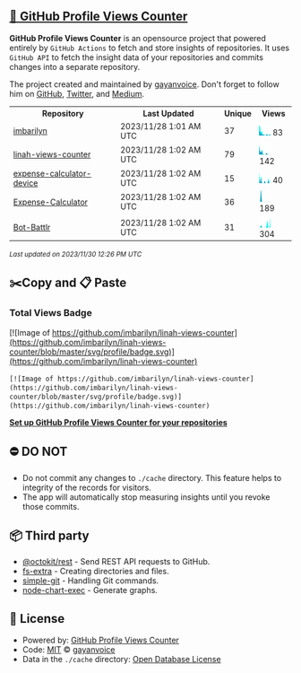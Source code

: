## [🚀 GitHub Profile Views Counter](https://github.com/gayanvoice/github-profile-views-counter)
**GitHub Profile Views Counter** is an opensource project that powered entirely by  `GitHub Actions` to fetch and store insights of repositories.
It uses `GitHub API` to fetch the insight data of your repositories and commits changes into a separate repository.

The project created and maintained by [gayanvoice](https://github.com/gayanvoice). Don't forget to follow him on [GitHub](https://github.com/gayanvoice), [Twitter](https://twitter.com/gayanvoice), and [Medium](https://gayanvoice.medium.com/).

<table>
	<tr>
		<th>
			Repository
		</th>
		<th>
			Last Updated
		</th>
		<th>
			Unique
		</th>
		<th>
			Views
		</th>
	</tr>
	<tr>
		<td>
			<a href="https://github.com/imbarilyn/linah-views-counter/tree/master/readme/418885649/year.md">
				imbarilyn
			</a>
		</td>
		<td>
			2023/11/28 1:01 AM UTC
		</td>
		<td>
			37
		</td>
		<td>
			<img alt="Response time graph" src="https://github.com/imbarilyn/linah-views-counter/raw/master/graph/418885649/small/year.png" height="20"> 83
		</td>
	</tr>
	<tr>
		<td>
			<a href="https://github.com/imbarilyn/linah-views-counter/tree/master/readme/418892131/year.md">
				linah-views-counter
			</a>
		</td>
		<td>
			2023/11/28 1:02 AM UTC
		</td>
		<td>
			79
		</td>
		<td>
			<img alt="Response time graph" src="https://github.com/imbarilyn/linah-views-counter/raw/master/graph/418892131/small/year.png" height="20"> 142
		</td>
	</tr>
	<tr>
		<td>
			<a href="https://github.com/imbarilyn/linah-views-counter/tree/master/readme/548019656/year.md">
				expense-calculator-device
			</a>
		</td>
		<td>
			2023/11/28 1:02 AM UTC
		</td>
		<td>
			15
		</td>
		<td>
			<img alt="Response time graph" src="https://github.com/imbarilyn/linah-views-counter/raw/master/graph/548019656/small/year.png" height="20"> 40
		</td>
	</tr>
	<tr>
		<td>
			<a href="https://github.com/imbarilyn/linah-views-counter/tree/master/readme/545689784/year.md">
				Expense-Calculator
			</a>
		</td>
		<td>
			2023/11/28 1:02 AM UTC
		</td>
		<td>
			36
		</td>
		<td>
			<img alt="Response time graph" src="https://github.com/imbarilyn/linah-views-counter/raw/master/graph/545689784/small/year.png" height="20"> 189
		</td>
	</tr>
	<tr>
		<td>
			<a href="https://github.com/imbarilyn/linah-views-counter/tree/master/readme/544275087/year.md">
				Bot-Battlr
			</a>
		</td>
		<td>
			2023/11/28 1:02 AM UTC
		</td>
		<td>
			31
		</td>
		<td>
			<img alt="Response time graph" src="https://github.com/imbarilyn/linah-views-counter/raw/master/graph/544275087/small/year.png" height="20"> 304
		</td>
	</tr>
</table>

<small><i>Last updated on 2023/11/30 12:26 PM UTC</i></small>

## ✂️Copy and 📋 Paste
### Total Views Badge
[![Image of https://github.com/imbarilyn/linah-views-counter](https://github.com/imbarilyn/linah-views-counter/blob/master/svg/profile/badge.svg)](https://github.com/imbarilyn/linah-views-counter)

```readme
[![Image of https://github.com/imbarilyn/linah-views-counter](https://github.com/imbarilyn/linah-views-counter/blob/master/svg/profile/badge.svg)](https://github.com/imbarilyn/linah-views-counter)
```
[**Set up GitHub Profile Views Counter for your repositories**](https://github.com/gayanvoice/github-profile-views-counter)
## ⛔ DO NOT
- Do not commit any changes to `./cache` directory. This feature helps to integrity of the records for visitors.
- The app will automatically stop measuring insights until you revoke those commits.
## 📦 Third party

- [@octokit/rest](https://www.npmjs.com/package/@octokit/rest) - Send REST API requests to GitHub.
- [fs-extra](https://www.npmjs.com/package/fs-extra) - Creating directories and files.
- [simple-git](https://www.npmjs.com/package/simple-git) - Handling Git commands.
- [node-chart-exec](https://www.npmjs.com/package/node-chart-exec) - Generate graphs.
## 📄 License
- Powered by: [GitHub Profile Views Counter](https://github.com/gayanvoice/github-profile-views-counter)
- Code: [MIT](./LICENSE) © [gayanvoice](https://github.com/gayanvoice)
- Data in the `./cache` directory: [Open Database License](https://opendatacommons.org/licenses/odbl/1-0/)